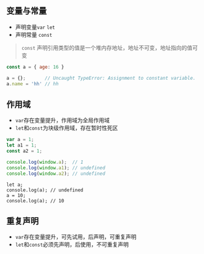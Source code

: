 ## 变量与常量

* 声明变量`var` `let`
* 声明常量 `const`

> `const` 声明引用类型的值是一个堆内存地址，地址不可变，地址指向的值可变

```javascript
const a = { age: 16 }

a = {};       // Uncaught TypeError: Assignment to constant variable.
a.name = 'hh' // hh
```


## 作用域
* `var`存在变量提升，作用域为全局作用域
* `let`和`const`为块级作用域，存在暂时性死区

```js
var a = 1;
let a1 = 1;
const a2 = 1;

console.log(window.a);  // 1
console.log(window.a1); // undefined
console.log(window.a2); // undefined
```

```
let a;
console.log(a); // undefined
a = 10;
console.log(a); // 10
```

## 重复声明
* `var`存在变量提升，可先试用，后声明，可重复声明
* `let`和`const`必须先声明，后使用，不可重复声明
